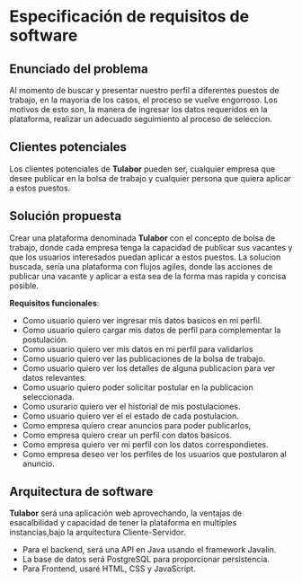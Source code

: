 # Especificación de requisitos de software

## Enunciado del problema

Al momento de buscar y presentar nuestro perfil a diferentes puestos de trabajo, en la mayoria de los casos, el proceso se vuelve engorroso.
Los motivos de esto son, la manera de ingresar los datos requeridos en la plataforma, realizar un adecuado seguimiento al proceso de seleccion.

## Clientes potenciales
Los clientes potenciales de **Tulabor** pueden ser, cualquier empresa que desee publicar en la bolsa de trabajo y cualquier persona que quiera aplicar a estos puestos.

## Solución propuesta 

Crear una plataforma denominada **Tulabor** con el concepto de bolsa de trabajo, donde cada empresa tenga la capacidad de publicar sus vacantes y que los usuarios interesados puedan aplicar a estos puestos.
La solucion buscada, sería una plataforma con flujos agiles, donde las acciones de publicar una vacante y aplicar a esta sea de la forma mas rapida y concisa posible.


**Requisitos funcionales**: 
- Como usuario quiero ver ingresar mis datos basicos en mi perfil.
- Como usuario quiero cargar mis datos de perfil para complementar la postulación.
- Como usuario quiero ver mis datos en mi perfil para validarlos
- Como usuario quiero ver las publicaciones de la bolsa de trabajo.
- Como usuario quiero ver los detalles de alguna publicacion para ver datos relevantes.
- Como usuario quiero poder solicitar postular en la publicacion seleccionada.
- Como usurario quiero ver el historial de mis postulaciones.
- Como usuario quiero ver el el estado de cada postulacion.
- Como empresa quiero crear anuncios para poder publicarlos,
- Como empresa quiero crear un perfil con datos basicos.
- Como empresa quiero ver mi perfil con los datos correspondietes.
- Como empresa deseo ver los perfiles de los usuarios que postularon al anuncio.
 
## Arquitectura de software

**Tulabor** será una aplicación web aprovechando, la ventajas de esacalbilidad y capacidad de tener la plataforma en multiples instancias,bajo la arquitectura Cliente-Servidor.

- Para el backend, será una API en Java usando el framework Javalin.
- La base de datos será PostgreSQL para proporcionar persistencia.
- Para Frontend, usaré HTML, CSS y JavaScript.